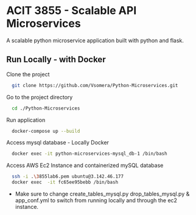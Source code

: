 
# ACIT 3855 - Scalable API Microservices

A scalable python microservice application built with python and flask.


## Run Locally - with Docker

Clone the project

```bash
  git clone https://github.com/Vsomera/Python-Microservices.git
```

Go to the project directory

```bash
  cd ./Python-Microservices
```

Run application

```bash
  docker-compose up --build
```


Access mysql database - Locally Docker

```bash
  docker exec -it python-microservices-mysql_db-1 /bin/bash
```

Access AWS Ec2 Instance and containerized mySQL database

```bash
  ssh -i .\3855lab6.pem ubuntu@3.142.46.177
  docker exec  -it fc65ee95bebb /bin/bash
```

- Make sure to change create_tables_mysql.py drop_tables_mysql.py & app_conf.yml to switch from running locally and through the ec2 instance.

